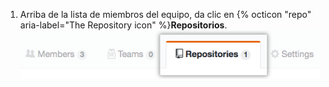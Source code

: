 1. Arriba de la lista de miembros del equipo, da clic en {% octicon "repo" aria-label="The Repository icon" %}**Repositorios**. ![La pestaña de repositorios del equipo](/assets/images/help/organizations/team-repositories-button.png)
